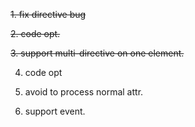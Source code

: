 ~~1. fix directive bug~~

~~2. code opt.~~

~~3. support multi-directive on one element.~~

 4. code opt
 
 5. avoid to process normal attr.
 
 6. support event.